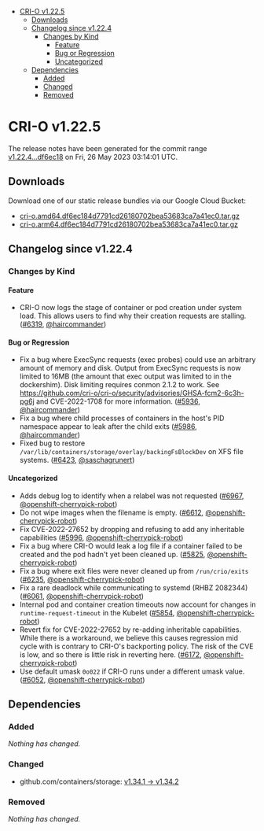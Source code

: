 - [CRI-O v1.22.5](#cri-o-v1225)
  - [Downloads](#downloads)
  - [Changelog since v1.22.4](#changelog-since-v1224)
    - [Changes by Kind](#changes-by-kind)
      - [Feature](#feature)
      - [Bug or Regression](#bug-or-regression)
      - [Uncategorized](#uncategorized)
  - [Dependencies](#dependencies)
    - [Added](#added)
    - [Changed](#changed)
    - [Removed](#removed)

# CRI-O v1.22.5

The release notes have been generated for the commit range
[v1.22.4...df6ec18](https://github.com/cri-o/cri-o/compare/v1.22.4...df6ec184d7791cd26180702bea53683ca7a41ec0) on Fri, 26 May 2023 03:14:01 UTC.

## Downloads

Download one of our static release bundles via our Google Cloud Bucket:

- [cri-o.amd64.df6ec184d7791cd26180702bea53683ca7a41ec0.tar.gz](https://storage.googleapis.com/cri-o/artifacts/cri-o.amd64.df6ec184d7791cd26180702bea53683ca7a41ec0.tar.gz)
- [cri-o.arm64.df6ec184d7791cd26180702bea53683ca7a41ec0.tar.gz](https://storage.googleapis.com/cri-o/artifacts/cri-o.arm64.df6ec184d7791cd26180702bea53683ca7a41ec0.tar.gz)

## Changelog since v1.22.4

### Changes by Kind

#### Feature
 - CRI-O now logs the stage of container or pod creation under system load. This allows users to find why their creation requests are stalling. ([#6319](https://github.com/cri-o/cri-o/pull/6319), [@haircommander](https://github.com/haircommander))

#### Bug or Regression
 - Fix a bug where ExecSync requests (exec probes) could use an arbitrary amount of memory and disk. Output from ExecSync requests is now limited to 16MB (the amount that exec output was limited to in the dockershim). Disk limiting requires conmon 2.1.2 to work. See https://github.com/cri-o/cri-o/security/advisories/GHSA-fcm2-6c3h-pg6j and CVE-2022-1708 for more information. ([#5936](https://github.com/cri-o/cri-o/pull/5936), [@haircommander](https://github.com/haircommander))
 - Fix a bug where child processes of containers in the host's PID namespace appear to leak after the child exits ([#5986](https://github.com/cri-o/cri-o/pull/5986), [@haircommander](https://github.com/haircommander))
 - Fixed bug to restore `/var/lib/containers/storage/overlay/backingFsBlockDev` on XFS file systems. ([#6423](https://github.com/cri-o/cri-o/pull/6423), [@saschagrunert](https://github.com/saschagrunert))

#### Uncategorized
 - Adds debug log to identify when a relabel was not requested ([#6967](https://github.com/cri-o/cri-o/pull/6967), [@openshift-cherrypick-robot](https://github.com/openshift-cherrypick-robot))
 - Do not wipe images when the filename is empty. ([#6612](https://github.com/cri-o/cri-o/pull/6612), [@openshift-cherrypick-robot](https://github.com/openshift-cherrypick-robot))
 - Fix CVE-2022-27652 by dropping and refusing to add any inheritable capabilities ([#5996](https://github.com/cri-o/cri-o/pull/5996), [@openshift-cherrypick-robot](https://github.com/openshift-cherrypick-robot))
 - Fix a bug where CRI-O would leak a log file if a container failed to be created and the pod hadn't yet been cleaned up. ([#5825](https://github.com/cri-o/cri-o/pull/5825), [@openshift-cherrypick-robot](https://github.com/openshift-cherrypick-robot))
 - Fix a bug where exit files were never cleaned up from `/run/crio/exits` ([#6235](https://github.com/cri-o/cri-o/pull/6235), [@openshift-cherrypick-robot](https://github.com/openshift-cherrypick-robot))
 - Fix a rare deadlock while communicating to systemd (RHBZ 2082344) ([#6061](https://github.com/cri-o/cri-o/pull/6061), [@openshift-cherrypick-robot](https://github.com/openshift-cherrypick-robot))
 - Internal pod and container creation timeouts now account for changes in `runtime-request-timeout` in the Kubelet ([#5854](https://github.com/cri-o/cri-o/pull/5854), [@openshift-cherrypick-robot](https://github.com/openshift-cherrypick-robot))
 - Revert fix for CVE-2022-27652 by re-adding inheritable capabilities. While there is a workaround, we believe this causes regression mid cycle with is contrary to CRI-O's backporting policy. The risk of the CVE is low, and so there is little risk in reverting here. ([#6172](https://github.com/cri-o/cri-o/pull/6172), [@openshift-cherrypick-robot](https://github.com/openshift-cherrypick-robot))
 - Use default umask `0o022` if CRI-O runs under a different umask value. ([#6052](https://github.com/cri-o/cri-o/pull/6052), [@openshift-cherrypick-robot](https://github.com/openshift-cherrypick-robot))

## Dependencies

### Added
_Nothing has changed._

### Changed
- github.com/containers/storage: [v1.34.1 → v1.34.2](https://github.com/containers/storage/compare/v1.34.1...v1.34.2)

### Removed
_Nothing has changed._
